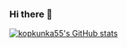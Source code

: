 ### Hi there 👋

[![kopkunka55's GitHub stats](https://github-readme-stats.vercel.app/api?username=kopkunka55)](https://github.com/anuraghazra/github-readme-stats)

<!--
**kopkunka55/kopkunka55** is a ✨ _special_ ✨ repository because its `README.md` (this file) appears on your GitHub profile.

Here are some ideas to get you started:

- 🔭 I’m currently working on ...
- 🌱 I’m currently learning ...
- 👯 I’m looking to collaborate on ...
- 🤔 I’m looking for help with ...
- 💬 Ask me about ...
- 📫 How to reach me: ...
- 😄 Pronouns: ...
- ⚡ Fun fact: ...
-->
